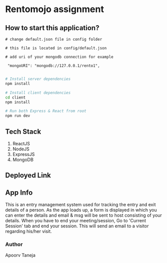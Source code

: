 # Rentomojo assignment

## How to start this application?

```
# change default.json file in config folder

# this file is located in config/default.json

# add uri of your mongodb connection for example

 "mongoURI": "mongodb://127.0.0.1/rento1",
 
```

```bash
# Install server dependencies
npm install

# Install client dependencies
cd client
npm install

# Run both Express & React from root
npm run dev
```
## Tech Stack

1) ReactJS
2) NodeJS
3) ExpressJS
4) MongoDB

## Deployed Link

## App Info

This is an entry management system used for tracking the entry and exit details of a person.
As the app loads up, a form is displayed in which you can enter the details and email & msg will be sent to host consisting of your details. When you have to end your meeting/session, Go to 'Current Session' tab and end your session. This will send an email to a visitor regarding his/her visit.

### Author

Apoorv Taneja

